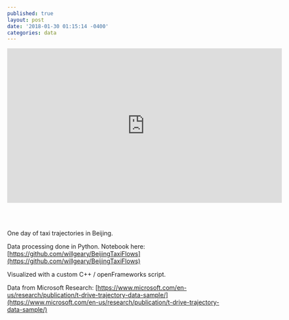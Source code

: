```yaml
---
published: true
layout: post
date: '2018-01-30 01:15:14 -0400'
categories: data
---
```

<iframe src="https://player.vimeo.com/video/253442061" width="640" height="360" frameborder="0" webkitallowfullscreen mozallowfullscreen allowfullscreen></iframe>

<br><br>

One day of taxi trajectories in Beijing. 

Data processing done in Python. Notebook here: [https://github.com/willgeary/BeijingTaxiFlows](https://github.com/willgeary/BeijingTaxiFlows)

Visualized with a custom C++ / openFrameworks script.

Data from Microsoft Research: [https://www.microsoft.com/en-us/research/publication/t-drive-trajectory-data-sample/](https://www.microsoft.com/en-us/research/publication/t-drive-trajectory-data-sample/)